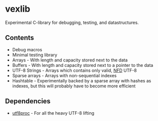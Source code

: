 # vexlib
Experimental C-library for debugging, testing, and datastructures.

## Contents

* Debug macros
* Minimal testing library
* Arrays - With length and capacity stored next to the data
* Buffers - With length and capacity stored next to a pointer to the data
* UTF-8 Strings - Arrays which contains only valid, [NFD](//en.wikipedia.org/wiki/Unicode_equivalence#Normal_forms) UTF-8
* Sparse arrays - Arrays with non-sequential indexes
* Hashtable - Experimentally backed by a sparse array with hashes as indexes, but this will probably have to become more efficient  

## Dependencies

* [utf8proc](//github.com/JuliaLang/utf8proc) - For all the heavy UTF-8 lifting
